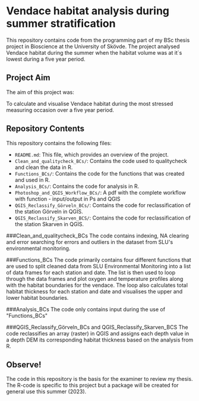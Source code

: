 # Vendace habitat analysis during summer stratification 

This repository contains code from the programming part of my BSc thesis project in Bioscience at the University of Skövde. The project analysed Vendace habitat during the summer when the habitat volume was at it´s lowest during a five year period.  


## Project Aim

The aim of this project was:

To calculate and visualise Vendace habitat during the most stressed measuring occasion over a five year period.


## Repository Contents

This repository contains the following files:

- `README.md`: This file, which provides an overview of the project.
- `Clean_and_qualitycheck_BCs/`: Contains the code used to qualitycheck and clean the data in R.
- `Functions_BCs/`: Contains the code for the functions that was created and used in R.
- `Analysis_BCs/`: Contains the code for analysis in R.
- `Photoshop_and_QGIS_Workflow_BCs/`: A pdf with the complete workflow with function - input/output in Ps and QGIS
- `QGIS_Reclassify_Görveln_BCs/`: Contains the code for reclassification of the station Görveln in QGIS.
- `QGIS_Reclassify_Skarven_BCS/`: Contains the code for reclassification of the station Skarven in QGIS.

###Clean_and_qualitycheck_BCs
The code contains indexing, NA clearing and error searching for errors and outliers in the dataset from SLU's environmental monitoring. 

###Functions_BCs
The code primarily contains four different functions that are used to split cleaned data from SLU Environmental Monitoring into a list of data frames for each station and date. The list is then used to loop through the data frames and plot oxygen and temperature profiles along with the habitat boundaries for the vendace. The loop also calculates total habitat thickness for each station and date and visualises the upper and lower habitat boundaries.  

###Analysis_BCs
The code only contains input during the use of "Functions_BCs"

###QGIS_Reclassify_Görveln_BCs and QGIS_Reclassify_Skarven_BCS
The code reclassifies an array (raster) in QGIS and assigns each depth value in a depth DEM its corresponding habitat thickness based on the analysis from R.  

## Observe! 

The code in this repository is the basis for the examiner to review my thesis. The R-code is specific to this project but a package will be created for general use this summer (2023). 
